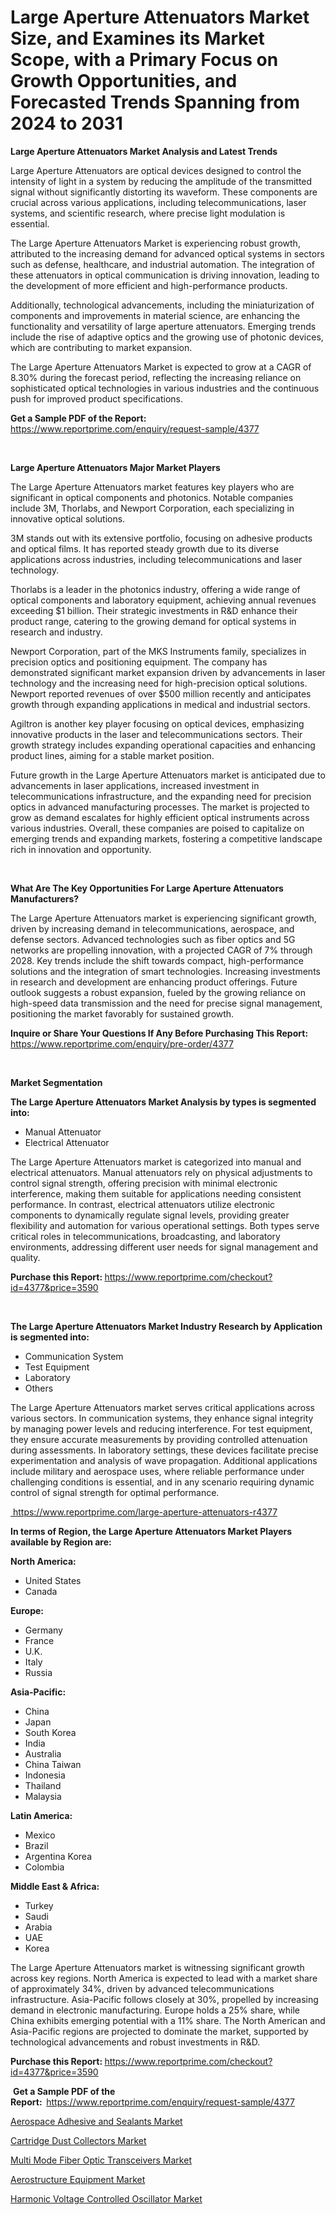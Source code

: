 <p><h1>Large Aperture Attenuators Market Size, and Examines its Market Scope, with a Primary Focus on Growth Opportunities, and Forecasted Trends Spanning from 2024 to 2031</h1></p><p><strong>Large Aperture Attenuators Market Analysis and Latest Trends</strong></p>
<p><p>Large Aperture Attenuators are optical devices designed to control the intensity of light in a system by reducing the amplitude of the transmitted signal without significantly distorting its waveform. These components are crucial across various applications, including telecommunications, laser systems, and scientific research, where precise light modulation is essential.</p><p>The Large Aperture Attenuators Market is experiencing robust growth, attributed to the increasing demand for advanced optical systems in sectors such as defense, healthcare, and industrial automation. The integration of these attenuators in optical communication is driving innovation, leading to the development of more efficient and high-performance products. </p><p>Additionally, technological advancements, including the miniaturization of components and improvements in material science, are enhancing the functionality and versatility of large aperture attenuators. Emerging trends include the rise of adaptive optics and the growing use of photonic devices, which are contributing to market expansion. </p><p>The Large Aperture Attenuators Market is expected to grow at a CAGR of 8.30% during the forecast period, reflecting the increasing reliance on sophisticated optical technologies in various industries and the continuous push for improved product specifications.</p></p>
<p><strong>Get a Sample PDF of the Report:&nbsp;</strong> <a href="https://www.reportprime.com/enquiry/request-sample/4377?utm_campaign=114&utm_medium=2&utm_source=Github&utm_content=ia&utm_term=24122024&utm_id=large-aperture-attenuators">https://www.reportprime.com/enquiry/request-sample/4377</a></p>
<p>&nbsp;</p>
<p><strong>Large Aperture Attenuators Major Market Players</strong></p>
<p><p>The Large Aperture Attenuators market features key players who are significant in optical components and photonics. Notable companies include 3M, Thorlabs, and Newport Corporation, each specializing in innovative optical solutions.</p><p>3M stands out with its extensive portfolio, focusing on adhesive products and optical films. It has reported steady growth due to its diverse applications across industries, including telecommunications and laser technology.</p><p>Thorlabs is a leader in the photonics industry, offering a wide range of optical components and laboratory equipment, achieving annual revenues exceeding $1 billion. Their strategic investments in R&D enhance their product range, catering to the growing demand for optical systems in research and industry.</p><p>Newport Corporation, part of the MKS Instruments family, specializes in precision optics and positioning equipment. The company has demonstrated significant market expansion driven by advancements in laser technology and the increasing need for high-precision optical solutions. Newport reported revenues of over $500 million recently and anticipates growth through expanding applications in medical and industrial sectors.</p><p>Agiltron is another key player focusing on optical devices, emphasizing innovative products in the laser and telecommunications sectors. Their growth strategy includes expanding operational capacities and enhancing product lines, aiming for a stable market position.</p><p>Future growth in the Large Aperture Attenuators market is anticipated due to advancements in laser applications, increased investment in telecommunications infrastructure, and the expanding need for precision optics in advanced manufacturing processes. The market is projected to grow as demand escalates for highly efficient optical instruments across various industries. Overall, these companies are poised to capitalize on emerging trends and expanding markets, fostering a competitive landscape rich in innovation and opportunity.</p></p>
<p>&nbsp;</p>
<p><strong>What Are The Key Opportunities For Large Aperture Attenuators Manufacturers?</strong></p>
<p><p>The Large Aperture Attenuators market is experiencing significant growth, driven by increasing demand in telecommunications, aerospace, and defense sectors. Advanced technologies such as fiber optics and 5G networks are propelling innovation, with a projected CAGR of 7% through 2028. Key trends include the shift towards compact, high-performance solutions and the integration of smart technologies. Increasing investments in research and development are enhancing product offerings. Future outlook suggests a robust expansion, fueled by the growing reliance on high-speed data transmission and the need for precise signal management, positioning the market favorably for sustained growth.</p></p>
<p><strong>Inquire or Share Your Questions If Any Before Purchasing This Report:</strong> <a href="https://www.reportprime.com/enquiry/pre-order/4377?utm_campaign=114&utm_medium=2&utm_source=Github&utm_content=ia&utm_term=24122024&utm_id=large-aperture-attenuators">https://www.reportprime.com/enquiry/pre-order/4377</a></p>
<p>&nbsp;</p>
<p><strong>Market Segmentation</strong></p>
<p><strong>The Large Aperture Attenuators Market Analysis by types is segmented into:</strong></p>
<p><ul><li>Manual Attenuator</li><li>Electrical Attenuator</li></ul></p>
<p><p>The Large Aperture Attenuators market is categorized into manual and electrical attenuators. Manual attenuators rely on physical adjustments to control signal strength, offering precision with minimal electronic interference, making them suitable for applications needing consistent performance. In contrast, electrical attenuators utilize electronic components to dynamically regulate signal levels, providing greater flexibility and automation for various operational settings. Both types serve critical roles in telecommunications, broadcasting, and laboratory environments, addressing different user needs for signal management and quality.</p></p>
<p><strong>Purchase this Report:&nbsp;</strong><a href="https://www.reportprime.com/checkout?id=4377&price=3590&utm_campaign=114&utm_medium=2&utm_source=Github&utm_content=ia&utm_term=24122024&utm_id=large-aperture-attenuators">https://www.reportprime.com/checkout?id=4377&price=3590</a></p>
<p>&nbsp;</p>
<p><strong>The Large Aperture Attenuators Market Industry Research by Application is segmented into:</strong></p>
<p><ul><li>Communication System</li><li>Test Equipment</li><li>Laboratory</li><li>Others</li></ul></p>
<p><p>The Large Aperture Attenuators market serves critical applications across various sectors. In communication systems, they enhance signal integrity by managing power levels and reducing interference. For test equipment, they ensure accurate measurements by providing controlled attenuation during assessments. In laboratory settings, these devices facilitate precise experimentation and analysis of wave propagation. Additional applications include military and aerospace uses, where reliable performance under challenging conditions is essential, and in any scenario requiring dynamic control of signal strength for optimal performance.</p></p>
<p><a href="https://www.reportprime.com/large-aperture-attenuators-r4377?utm_campaign=114&utm_medium=2&utm_source=Github&utm_content=ia&utm_term=24122024&utm_id=large-aperture-attenuators">&nbsp;https://www.reportprime.com/large-aperture-attenuators-r4377</a></p>
<p><strong>In terms of Region, the Large Aperture Attenuators Market Players available by Region are:</strong></p>
<p>
    <p> <strong> North America: </strong>
        <ul>
            <li>United States</li>
            <li>Canada</li>
        </ul>
        </p> 
    <p> <strong> Europe: </strong>
        <ul>
            <li>Germany</li>
            <li>France</li>
            <li>U.K.</li>
            <li>Italy</li>
            <li>Russia</li>
        </ul>
        </p> 
    <p> <strong> Asia-Pacific: </strong>
        <ul>
            <li>China</li>
            <li>Japan</li>
            <li>South Korea</li>
            <li>India</li>
            <li>Australia</li>
            <li>China Taiwan</li>
            <li>Indonesia</li>
            <li>Thailand</li>
            <li>Malaysia</li>
        </ul>
        </p> 
    <p> <strong> Latin America: </strong>
        <ul>
            <li>Mexico</li>
            <li>Brazil</li>
            <li>Argentina Korea</li>
            <li>Colombia</li>
        </ul>
        </p> 
    <p> <strong> Middle East & Africa: </strong>
        <ul>
            <li>Turkey</li>
            <li>Saudi</li>
            <li>Arabia</li>
            <li>UAE</li>
            <li>Korea</li>
        </ul>
    </p>
    </p>
<p><p>The Large Aperture Attenuators market is witnessing significant growth across key regions. North America is expected to lead with a market share of approximately 34%, driven by advanced telecommunications infrastructure. Asia-Pacific follows closely at 30%, propelled by increasing demand in electronic manufacturing. Europe holds a 25% share, while China exhibits emerging potential with a 11% share. The North American and Asia-Pacific regions are projected to dominate the market, supported by technological advancements and robust investments in R&D.</p></p>
<p><strong>Purchase this Report: </strong><a href="https://www.reportprime.com/checkout?id=4377&price=3590&utm_campaign=114&utm_medium=2&utm_source=Github&utm_content=ia&utm_term=24122024&utm_id=large-aperture-attenuators">https://www.reportprime.com/checkout?id=4377&price=3590</a></p>
<p>&nbsp;<strong>Get a Sample PDF of the Report:&nbsp;&nbsp;</strong><a href="https://www.reportprime.com/enquiry/request-sample/4377?utm_campaign=114&utm_medium=2&utm_source=Github&utm_content=ia&utm_term=24122024&utm_id=large-aperture-attenuators">https://www.reportprime.com/enquiry/request-sample/4377</a></p>
<p><strong></strong></p>
<p><p><a href="https://www.linkedin.com/pulse/a-mkt-nova-vc8zf?utm_campaign=114&utm_medium=2&utm_source=Github&utm_content=ia&utm_term=24122024&utm_id=large-aperture-attenuators">Aerospace Adhesive and Sealants Market</a></p><p><a href="https://www.linkedin.com/pulse/recent-analysis-cartridge-dust-collectors-market-trends-share-xnrue?utm_campaign=114&utm_medium=2&utm_source=Github&utm_content=ia&utm_term=24122024&utm_id=large-aperture-attenuators">Cartridge Dust Collectors Market</a></p><p><a href="https://github.com/bogganbillie6969/Market-Research-Report-List-1/blob/main/multi-mode-fiber-optic-transceivers-market.md?utm_campaign=114&utm_medium=2&utm_source=Github&utm_content=ia&utm_term=24122024&utm_id=large-aperture-attenuators">Multi Mode Fiber Optic Transceivers Market</a></p><p><a href="https://www.linkedin.com/pulse/comprehensive-aerostructure-equipment-market-report-360-degree-foele?utm_campaign=114&utm_medium=2&utm_source=Github&utm_content=ia&utm_term=24122024&utm_id=large-aperture-attenuators">Aerostructure Equipment Market</a></p><p><a href="https://github.com/donnettaletizia/Market-Research-Report-List-1/blob/main/harmonic-voltage-controlled-oscillator-market.md?utm_campaign=114&utm_medium=2&utm_source=Github&utm_content=ia&utm_term=24122024&utm_id=large-aperture-attenuators">Harmonic Voltage Controlled Oscillator Market</a></p></p>